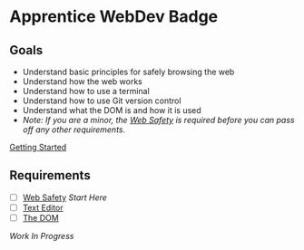 # Apprentice WebDev Badge
 
## Goals

- Understand basic principles for safely browsing the web
- Understand how the web works
- Understand how to use a terminal
- Understand how to use Git version control
- Understand what the DOM is and how it is used
- *Note: If you are a minor, the [Web Safety](webdev/safety.md) is required before you can pass off any other requirements.*

[Getting Started](webdev/getting-started.md)

## Requirements

- [ ] [Web Safety](webdev/safety.md) *Start Here*
- [ ] [Text Editor](webdev/text-editor.md)
- [ ] [The DOM](webdev/dom.md)

*Work In Progress*